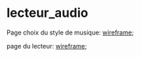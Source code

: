 # lecteur_audio


Page choix du style de musique:
[wireframe](https://wireframe.cc/K5xniB);


page du lecteur:
[wireframe](https://wireframe.cc/HjWfRU);
